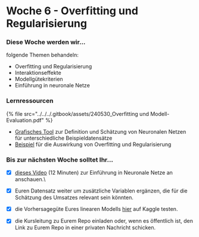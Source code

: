 # Woche 6 - Overfitting und Regularisierung

### Diese Woche werden wir...

folgende Themen behandeln:

* Overfitting und Regularisierung
* Interaktionseffekte
* Modellgütekriterien
* Einführung in neuronale Netze

### Lernressourcen

{% file src="../../../.gitbook/assets/240530_Overfitting und Modell-Evaluation.pdf" %}

* [Grafisches Tool](https://playground.tensorflow.org/) zur Definition und Schätzung von Neuronalen Netzen für unterschiedliche Beispieldatensätze
* [Beispiel](https://github.com/opencampus-sh/einfuehrung-in-data-science-und-ml/blob/main/overfitting.ipynb) für die Auswirkung von Overfitting und Regularisierung

### Bis zur nächsten Woche solltet Ihr...

* [x] [dieses Video](https://www.youtube.com/watch?v=GvQwE2OhL8I) (12 Minuten) zur Einführung in Neuronale Netze an anschauen.\

* [x] Euren Datensatz weiter um zusätzliche Variablen ergänzen, die für die Schätzung des Umsatzes relevant sein könnten.
* [x] die Vorhersagegüte Eures linearen Modells [hier](https://www.kaggle.com/t/7020a75340c649a9b56d85835cacd28a) auf Kaggle testen.
* [x] die Kursleitung zu Eurem Repo einladen oder, wenn es öffentlich ist, den Link zu Eurem Repo in einer privaten Nachricht schicken.
